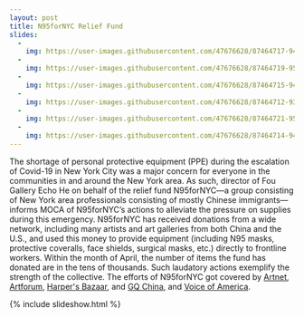 ```yaml
---
layout: post
title: N95forNYC Relief Fund 
slides:
  -
    img: https://user-images.githubusercontent.com/47676628/87464717-949f4200-c5e1-11ea-929a-1077264bae2a.jpg
  -
    img: https://user-images.githubusercontent.com/47676628/87464719-9537d880-c5e1-11ea-95a6-0aa7d20c83e9.jpg
  -
    img: https://user-images.githubusercontent.com/47676628/87464715-949f4200-c5e1-11ea-9b14-18b65ddd0a83.jpg
  -
    img: https://user-images.githubusercontent.com/47676628/87464712-936e1500-c5e1-11ea-81ad-b101c22f65b8.jpg
  -
    img: https://user-images.githubusercontent.com/47676628/87464721-95d06f00-c5e1-11ea-88d4-2626c510d4dc.jpg
  -
    img: https://user-images.githubusercontent.com/47676628/87464714-9406ab80-c5e1-11ea-84f3-dd4044a94fda.jpg
---
```


The shortage of personal protective equipment (PPE) during the escalation of Covid-19 in New York City was a major concern for everyone in the communities in and around the New York area. As such, director of Fou Gallery Echo He on behalf of the relief fund N95forNYC—a group consisting of New York area professionals consisting of mostly Chinese immigrants—informs MOCA of N95forNYC’s actions to alleviate the pressure on supplies during this emergency. N95forNYC has received donations from a wide network, including many artists and art galleries from both China and the U.S., and used this money to provide equipment (including N95 masks, protective coveralls, face shields, surgical masks, etc.) directly to frontline workers. Within the month of April, the number of items the fund has donated are in the tens of thousands. Such laudatory actions exemplify the strength of the collective. The efforts of N95forNYC got covered by [Artnet](https://news.artnet.com/art-world/art-organizations-donate-medical-supplies-1818429), [Artforum](https://www.artforum.com/news/arts-professionals-donate-protective-equipment-to-medical-workers-on-front-lines-82649), [Harper's Bazaar](https://www.harpersbazaar.com/culture/art-books-music/a32130877/how-the-art-world-is-helping-to-fight-the-effects-of-coronavirus/), and [GQ China](https://mp.weixin.qq.com/s/9bQU5tETweXCZgWXjBUZpg), and [Voice of America](https://www.voachinese.com/a/n95-for-nyc/5368231.html).

{% include slideshow.html %}

